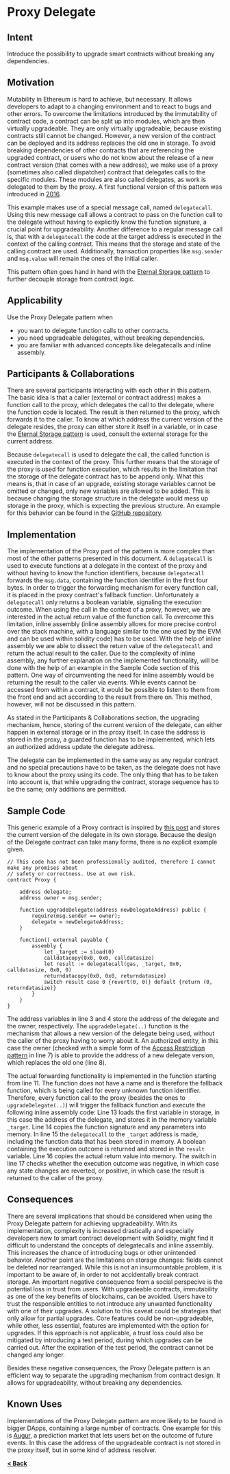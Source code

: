 # Proxy Delegate

## Intent

Introduce the possibility to upgrade smart contracts without breaking any dependencies.

## Motivation

Mutability in Ethereum is hard to achieve, but necessary. It allows developers to adapt to a changing environment and to react to bugs and other errors. To overcome the limitations introduced by the immutability of contract code, a contract can be split up into modules, which are then virtually upgradeable. They are only virtually upgradeable, because existing contracts still cannot be changed. However, a new version of the contract can be deployed and its address replaces the old one in storage. To avoid breaking dependencies of other contracts that are referencing the upgraded contract, or users who do not know about the release of a new contract version (that comes with a new address), we make use of a proxy (sometimes also called dispatcher) contract that delegates calls to the specific modules. These modules are also called delegates, as work is delegated to them by the proxy. A first functional version of this pattern was introduced in [2016](https://www.reddit.com/r/ethereum/comments/4kt1zp/mad_blockchain_science_a_100_upgradeable_contract/).

This example makes use of a special message call, named `delegatecall`. Using this new message call allows a contract to pass on the function call to the delegate without having to explicitly know the function signature, a crucial point for upgradeability. Another difference to a regular message call is, that with a `delegatecall` the code at the target address is executed in the context of the calling contract. This means that the storage and state of the calling contract are used. Additionally, transaction properties like `msg.sender` and `msg.value` will remain the ones of the initial caller.

This pattern often goes hand in hand with the [Eternal Storage pattern](./eternal_storage.md) to further decouple storage from contract logic.

## Applicability

Use the Proxy Delegate pattern when
* you want to delegate function calls to other contracts.
* you need upgradeable delegates, without breaking dependencies.
* you are familiar with advanced concepts like delegatecalls and inline assembly.

## Participants & Collaborations

There are several participants interacting with each other in this pattern. The basic idea is that a caller (external or contract address) makes a function call to the proxy, which delegates the call to the delegate, where the function code is located. The result is then returned to the proxy, which forwards it to the caller. To know at which address the current version of the delegate resides, the proxy can either store it itself in a variable, or in case the [Eternal Storage pattern](./eternal_storage.md) is used, consult the external storage for the current address.

Because `delegatecall` is used to delegate the call, the called function is executed in the context of the proxy. This further means that the storage of the proxy is used for function execution, which results in the limitation that the storage of the delegate contract has to be append only. What this means is, that in case of an upgrade, existing storage variables cannot be omitted or changed, only new variables are allowed to be added. This is because changing the storage structure in the delegate would mess up storage in the proxy, which is expecting the previous structure. An example for this behavior can be found in the [GitHub repository](https://github.com/fravoll/solidity-patterns/blob/master/ProxyDelegate/StorageOverwriteExample.sol).

## Implementation

The implementation of the Proxy part of the pattern is more complex than most of the other patterns presented in this document. A `delegatecall` is used to execute functions at a delegate in the context of the proxy and without having to know the function identifiers, because `delegatecall` forwards the `msg.data`, containing the function identifier in the first four bytes. In order to trigger the forwarding mechanism for every function call, it is placed in the proxy contract's fallback function. Unfortunately a `delegatecall` only returns a boolean variable, signaling the execution outcome. When using the call in the context of a proxy, however, we are interested in the actual return value of the function call. To overcome this limitation, inline assembly (inline assembly allows for more precise control over the stack machine, with a language similar to the one used by the EVM and can be used within solidity code) has to be used. With the help of inline assembly we are able to dissect the return value of the `delegatecall` and return the actual result to the caller. Due to the complexity of inline assembly, any further explanation on the implemented functionality, will be done with the help of an example in the Sample Code section of this pattern. One way of circumventing the need for inline assembly would be returning the result to the caller via events. While events cannot be accessed from within a contract, it would be possible to listen to them from the front end and act according to the result from there on. This method, however, will not be discussed in this pattern.

As stated in the Participants & Collaborations section, the upgrading mechanism, hence, storing of the current version of the delegate, can either happen in external storage or in the proxy itself. In case the address is stored in the proxy, a guarded function has to be implemented, which lets an authorized address update the delegate address.

The delegate can be implemented in the same way as any regular contract and no special precautions have to be taken, as the delegate does not have to know about the proxy using its code. The only thing that has to be taken into account is, that while upgrading the contract, storage sequence has to be the same; only additions are permitted.

## Sample Code

This generic example of a Proxy contract is inspired by [this post](https://medium.com/@daonomic/upgradeable-ethereum-smart-contracts-d036cb373d6) and stores the current version of the delegate in its own storage. Because the design of the Delegate contract can take many forms, there is no explicit example given. 

```Solidity
// This code has not been professionally audited, therefore I cannot make any promises about
// safety or correctness. Use at own risk.
contract Proxy {

    address delegate;
    address owner = msg.sender;

    function upgradeDelegate(address newDelegateAddress) public {
        require(msg.sender == owner);
        delegate = newDelegateAddress;
    }

    function() external payable {
        assembly {
            let _target := sload(0)
            calldatacopy(0x0, 0x0, calldatasize)
            let result := delegatecall(gas, _target, 0x0, calldatasize, 0x0, 0)
            returndatacopy(0x0, 0x0, returndatasize)
            switch result case 0 {revert(0, 0)} default {return (0, returndatasize)}
        }
    }
}
```

The address variables in line 3 and 4 store the address of the delegate and the owner, respectively. The `upgradeDelegate(..)` function is the mechanism that allows a new version of the delegate being used, without the caller of the proxy having to worry about it. An authorized entity, in this case the owner (checked with a simple form of the [Access Restriction pattern](./access_restriction.md) in line 7) is able to provide the address of a new delegate version, which replaces the old one (line 8).

The actual forwarding functionality is implemented in the function starting from line 11. The function does not have a name and is therefore the fallback function, which is being called for every unknown function identifier. Therefore, every function call to the proxy (besides the ones to `upgradeDelegate(..)`) will trigger the fallback function and execute the following inline assembly code:
Line 13 loads the first variable in storage, in this case the address of the delegate, and stores it in the memory variable `_target`. Line 14 copies the function signature and any parameters into memory. In line 15 the `delegatecall` to the `_target` address is made, including the function data that has been stored in memory. A boolean containing the execution outcome is returned and stored in the `result` variable. Line 16 copies the actual return value into memory. The switch in line 17 checks whether the execution outcome was negative, in which case any state changes are reverted, or positive, in which case the result is returned to the caller of the proxy.

## Consequences

There are several implications that should be considered when using the Proxy Delegate pattern for achieving upgradeability. With its implementation, complexity is increased drastically and especially developers new to smart contract development with Solidity, might find it difficult to understand the concepts of delegatecalls and inline assembly. This increases the chance of introducing bugs or other unintended behavior. Another point are the limitations on storage changes: fields cannot be deleted nor rearranged. While this is not an insurmountable problem, it is important to be aware of, in order to not accidentally break contract storage. An important negative consequence from a social perspecive is the potential loss in trust from users. With upgradeable contracts, immutability as one of the key benefits of blockchains, can be avoided. Users have to trust the responsible entities to not introduce any unwanted functionality with one of their upgrades. A solution to this caveat could be strategies that only allow for partial upgrades. Core features could be non-upgradeable, while other, less essential, features are implemented with the option for upgrades. If this approach is not applicable, a trust loss could also be mitigated by introducing a test period, during which upgrades can be carried out. After the expiration of the test period, the contract cannot be changed any longer.

Besides these negative consequences, the Proxy Delegate pattern is an efficient way to separate the upgrading mechanism from contract design. It allows for upgradeability, without breaking any dependencies.    

## Known Uses
Implementations of the Proxy Delegate pattern are more likely to be found in bigger DApps, containing a large number of contracts. One example for this is [Augur](https://github.com/AugurProject/augur-core/blob/master/source/contracts/libraries/Delegator.sol), a prediction market that lets users bet on the outcome of future events. In this case the address of the upgradeable contract is not stored in the proxy itself, but in some kind of address resolver.          
     
[**< Back**](https://fravoll.github.io/solidity-patterns/)
